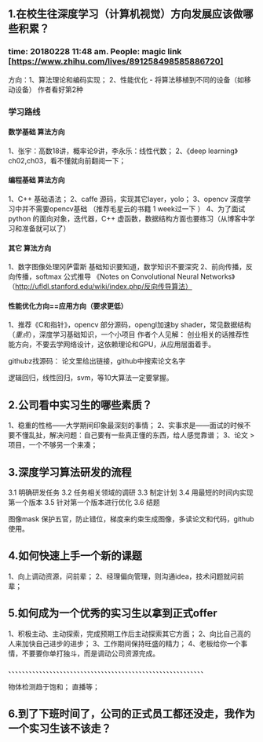 
## 1.在校生往深度学习（计算机视觉）方向发展应该做哪些积累？
### time: 20180228 11:48 am. People: magic link [https://www.zhihu.com/lives/891258498585886720]


方向：1、算法理论和编码实现； 2、性能优化 - 将算法移植到不同的设备（如移动设备） 作者看好第2种


### 学习路线

#### 数学基础 算法方向
1、张宇：高数18讲，概率论9讲，李永乐：线性代数；
2、《deep learning》 ch02,ch03，看不懂就向前翻阅一下；

#### 编程基础 算法方向
1、C++ 基础语法；
2、caffe 源码，实现其它layer，yolo；
3、opencv 深度学习中并不需要opencv基础 （推荐毛星云的书籍 1 week过一下 ）
4、为了面试 python 的面向对象，迭代器，C++ 虚函数，数据结构方面也要练习（从博客中学习和准备就可以了）

#### 其它 算法方向
1、数字图像处理冈萨雷斯 基础知识要知道，数学知识不要深究
2、前向传播，反向传播，softmax 公式推导 《Notes on Convolutional Neural Networks》（http://ufldl.stanford.edu/wiki/index.php/反向传导算法）

#### 性能优化方向==应用方向（要求更低）
1、推荐《C和指针》，opencv 部分源码，opengl加速by shader，常见数据结构（*重点*），深度学习基础知识，一个小项目
作者个人见解：
创业相关的话推荐性能方向，不要去学网络设计，这依赖理论和GPU，从应用层面着手。

githubz找源码： 论文里给出链接，github中搜索论文名字

逻辑回归，线性回归，svm，等10大算法一定要掌握。


## 2.公司看中实习生的哪些素质？
1、稳重的性格——大学期间印象最深刻的事情；
2、实事求是——面试的时候不要不懂乱扯，解决问题：自己要有一些真正懂的东西，给人感觉靠谱；
3、论文 > 项目，一个不够另一个来凑；




## 3.深度学习算法研发的流程

3.1 明确研发任务
3.2 任务相关领域的调研
3.3 制定计划
3.4 用最短的时间内实现第一个版本
3.5 针对第一个版本进行优化
3.6 结题

图像mask 保护五官，防止错位，梯度来约束生成图像，多读论文和代码，github使用。



## 4.如何快速上手一个新的课题
1、向上调动资源，问前辈；
2、经理偏向管理，则沟通idea，技术问题就问前辈；



## 5.如何成为一个优秀的实习生以拿到正式offer
1、积极主动、主动探索，完成预期工作后主动探索其它方面；
2、向比自己高的人来加快自己进步的进步；
3、工作期间保持旺盛的精力；
4、老板给你一个事情，不要要你单打独斗，而是调动公司资源完成。


、、、、、、、、、、、、、、、、、、、、、、、、、、、、、、、、、、、、、、、、、、、、、、、、、、、、、、、、、

物体检测趋于饱和；
直播等；

## 6.到了下班时间了，公司的正式员工都还没走，我作为一个实习生该不该走？


